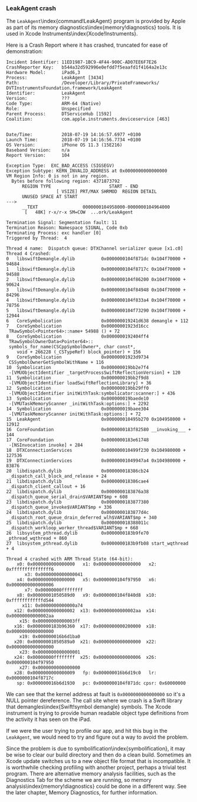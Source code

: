 ### LeakAgent crash

The `LeakAgent`\index{command!LeakAgent} program is provided by Apple as part of its memory diagnostics\index{memory!diagnostics} tools.  It is used in Xcode Instruments\index{Xcode!Instruments}.

Here is a Crash Report where it has crashed, truncated for ease of demonstration:

```
Incident Identifier: 11ED1987-1BC9-4F44-900C-AD07EE6F7E26
CrashReporter Key:   b544a32d592996e0efdd7f5eaafd1f4164a2e13c
Hardware Model:      iPad6,3
Process:             LeakAgent [3434]
Path:                /Developer/Library/PrivateFrameworks/
DVTInstrumentsFoundation.framework/LeakAgent
Identifier:          LeakAgent
Version:             ???
Code Type:           ARM-64 (Native)
Role:                Unspecified
Parent Process:      DTServiceHub [1592]
Coalition:           com.apple.instruments.deviceservice [463]


Date/Time:           2018-07-19 14:16:57.6977 +0100
Launch Time:         2018-07-19 14:16:56.7734 +0100
OS Version:          iPhone OS 11.3 (15E216)
Baseband Version:    n/a
Report Version:      104

Exception Type:  EXC_BAD_ACCESS (SIGSEGV)
Exception Subtype: KERN_INVALID_ADDRESS at 0x0000000000000000
VM Region Info: 0 is not in any region.
  Bytes before following region: 4371873792
      REGION TYPE                      START - END
                   [ VSIZE] PRT/MAX SHRMOD  REGION DETAIL
      UNUSED SPACE AT START
--->  
      __TEXT                 0000000104958000-0000000104964000
       [   48K] r-x/r-x SM=COW  ...ork/LeakAgent

Termination Signal: Segmentation fault: 11
Termination Reason: Namespace SIGNAL, Code 0xb
Terminating Process: exc handler [0]
Triggered by Thread:  4

Thread 4 name:  Dispatch queue: DTXChannel serializer queue [x1.c0]
Thread 4 Crashed:
0   libswiftDemangle.dylib        	0x0000000104f871dc 0x104f70000 + 94684
1   libswiftDemangle.dylib        	0x0000000104f8717c 0x104f70000 + 94588
2   libswiftDemangle.dylib        	0x0000000104f86200 0x104f70000 + 90624
3   libswiftDemangle.dylib        	0x0000000104f84948 0x104f70000 + 84296
4   libswiftDemangle.dylib        	0x0000000104f833a4 0x104f70000 + 78756
5   libswiftDemangle.dylib        	0x0000000104f73290 0x104f70000 + 12944
6   CoreSymbolication             	0x000000019241d638 demangle + 112
7   CoreSymbolication             	0x00000001923d16cc
 TRawSymbol<Pointer64>::name+ 54988 () + 72
8   CoreSymbolication             	0x0000000192404ff4
 TRawSymbolOwnerData<Pointer64>::
 symbols_for_name(CSCppSymbolOwner*, char const*,
    void + 266228 (_CSTypeRef) block_pointer) + 156
9   CoreSymbolication             	0x00000001923d9734
 CSSymbolOwnerGetSymbolWithName + 116
10  Symbolication                 	0x000000019bb2e7f4
 -[VMUObjectIdentifier _targetProcessSwiftReflectionVersion] + 120
11  Symbolication                 	0x000000019bb2f9d8
 -[VMUObjectIdentifier loadSwiftReflectionLibrary] + 36
12  Symbolication                 	0x000000019bb29ff0
 -[VMUObjectIdentifier initWithTask:symbolicator:scanner:] + 436
13  Symbolication                 	0x000000019baede10
 -[VMUTaskMemoryScanner _initWithTask:options:] + 2292
14  Symbolication                 	0x000000019baee304
 -[VMUTaskMemoryScanner initWithTask:options:] + 72
15  LeakAgent                     	0x000000010495b270 0x104958000 + 12912
16  CoreFoundation                	0x0000000183f82580 __invoking___ + 144
17  CoreFoundation                	0x0000000183e61748
 -[NSInvocation invoke] + 284
18  DTXConnectionServices         	0x000000010499f230 0x104980000 + 127536
19  DTXConnectionServices         	0x00000001049947a4 0x104980000 + 83876
20  libdispatch.dylib             	0x000000018386cb24
 _dispatch_call_block_and_release + 24
21  libdispatch.dylib             	0x000000018386cae4
 _dispatch_client_callout + 16
22  libdispatch.dylib             	0x0000000183876a38
 _dispatch_queue_serial_drain$VARIANT$mp + 608
23  libdispatch.dylib             	0x0000000183877380
 _dispatch_queue_invoke$VARIANT$mp + 336
24  libdispatch.dylib             	0x0000000183877d4c
 _dispatch_root_queue_drain_deferred_wlh$VARIANT$mp + 340
25  libdispatch.dylib             	0x000000018388011c
 _dispatch_workloop_worker_thread$VARIANT$mp + 668
26  libsystem_pthread.dylib       	0x0000000183b9fe70 _pthread_wqthread + 860
27  libsystem_pthread.dylib       	0x0000000183b9fb08 start_wqthread + 4

Thread 4 crashed with ARM Thread State (64-bit):
    x0: 0x0000000000000000   x1: 0x0000000000000000   x2: 0xfffffffffffffff6
       x3: 0x0000000000000041
    x4: 0x0000000000000000   x5: 0x0000000104f97950   x6: 0x0000000000000006
       x7: 0x00000000ffffffff
    x8: 0x00000001050589d0   x9: 0x0000000104f840d8  x10: 0xffffffffffffd544
      x11: 0x0000000000000a74
   x12: 0x0000000000000002  x13: 0x00000000000002aa  x14: 0x00000000000002aa
     x15: 0x00000000000003ff
   x16: 0x0000000183b96360  x17: 0x0000000000200000  x18: 0x0000000000000000
     x19: 0x000000016b6d1ba0
   x20: 0x00000001050589a0  x21: 0x0000000000000000  x22: 0x0000000000000000
     x23: 0x0000000000000001
   x24: 0x00000000ffffffff  x25: 0x0000000000000006  x26: 0x0000000104f97950
     x27: 0x0000000000000000
   x28: 0x0000000000000009   fp: 0x000000016b6d19c0   lr: 0x0000000104f8717c
    sp: 0x000000016b6d1930   pc: 0x0000000104f871dc cpsr: 0x60000000
```

We can see that the kernel address at fault is `0x0000000000000000` so it's a NULL pointer dereference.
The call site where we crash is a Swift library that demangles\index{Swift!symbol demangle} symbols.  The Xcode instrument is trying to provide human readable object type definitions from the activity it has seen on the iPad.

If we were the user trying to profile our app, and hit this bug in the `LeakAgent`, we would need to try and figure out a way to avoid the problem.

Since the problem is due to symbolification\index{symbolification}, it may be wise to clear our build directory and then do a clean build.  Sometimes an Xcode update switches us to a new object file format that is incompatible.  It is worthwhile checking profiling with another project, perhaps a trivial test program.  There are alternative memory analysis facilities, such as the Diagnostics Tab for the scheme we are running,
so memory analysis\index{memory!diagnostics} could be done in a different way.  See the later chapter, Memory Diagnostics, for further information.
